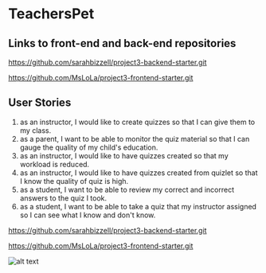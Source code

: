 # TeachersPet
## Links to front-end and back-end repositories
https://github.com/sarahbizzell/project3-backend-starter.git

https://github.com/MsLoLa/project3-frontend-starter.git

## User Stories
1. as an instructor, I would like to create quizzes so that I can give them to my class.
2. as a parent, I want to be able to monitor the quiz material so that I can gauge the quality of my child's education.
3. as an instructor, I would like to have quizzes created so that my workload is reduced.
4. as an instructor, I would like to have quizzes created from quizlet so that I know the quality of quiz is high.
5. as a student, I want to be able to review my correct and incorrect answers to the quiz I took.
6. as a student, I want to be able to take a quiz that my instructor assigned so I can see what I know and don't know. 

https://github.com/sarahbizzell/project3-backend-starter.git

https://github.com/MsLoLa/project3-frontend-starter.git


![alt text](https://i.imgur.com/hQQQyEY.png")
